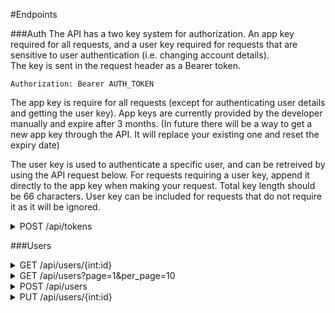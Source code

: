 #Endpoints

###Auth
The API has a two key system for authorization. An app key required for all requests, and a user key required for requests that are sensitive to user authentication (i.e. changing account details).  
The key is sent in the request header as a Bearer token.
```
Authorization: Bearer AUTH_TOKEN
```
The app key is require for all requests (except for authenticating user details and getting the user key). 
App keys are currently provided by the developer manually and expire after 3 months. 
(In future there will be a way to get a new app key through the API. It will replace your existing one and 
reset the expiry date)

The user key is used to authenticate a specific user, and can be retreived by using the API request below. 
For requests requiring a user key, append it directly to the app key when making your request. Total key length 
should be 66 characters. User key can be included for requests that do not require it as it will be ignored.

<details>
<summary>
POST /api/tokens
</summary>
Requests an auth token for a user, provided a valid username and password. Returns 401 error if unauthorized
<pre>{
    "username": "admin",
    "password": "mypassword"
}</pre>
Response:
<pre>{
    "token": "a3b67df3547a49e6cd338a05c442d666"
}</pre>
Error:
<pre>{
    "error": "Unauthorized"
}</pre>
</details>

###Users
<details>
    <summary>GET /api/users/{int:id}</summary>
    Gets the user data of a user specified by their user id
    <br>
    Example response: 
    <pre>
{
    "id": 1,
    "username": "Admin",
    "email": "admin@email.com", # only returned if the user requested their own data
    "player": 1,                # can be null
    "discord": 34234523452345,  # can be null
    "permissions": [
        "admin"
    ],
    "matches_streamed": 0,
    "matches_reviewed": 0,
    "_links": {
        "self": "/api/users/1",
        "player": "/api/players/1",         # can be null
        "discord": "/api/users/1/discord",  # can be null
        "permissions": "/api/users/1/permissions",
        "matches_streamed": "/api/users/1/matches_streamed",
        "matches_reviewed": "/api/users/1/matches_reviewed",
    }
}</pre>
    User not found:
<pre>
{
  "error": "Not Found"
}</pre>
</details>
<details>
    <summary>GET /api/users?page=1&per_page=10</summary>
    Gets list of all users. <code>page</code> and <code>per_page</code> are optional with defaults 1 and 10. Max per page is 100
    <pre>
{
    "items": [
        { ... user resource ... },
        { ... user resource ... },
        ...
    ],
    "_meta": {
        "page": 1,
        "per_page": 10,
        "total_pages": 20,
        "total_items": 195
    },
    "_links:" {
        "self": ".../api/users?page=1",
        "next": ".../api/users?page=2",
        "prev": null
    }
}</pre>
</details>
<details>
<summary>POST /api/users</summary>
Creates a new user and returns the user in the same form as <code>GET /api/users/{int:id}</code>; or returns an error. All fields listed below are mandatory
<pre>
{
    "username": string, must be unique,
    "email": string, must be unique,
    "password: string
}</pre>
Error example:
<pre>{
    "error": "Bad Request",
    "message": "must include username, email and password fields"
}</pre>
</details>
<details>
<summary>PUT /api/users/{int:id}</summary>
<b>Requires user auth token</b> - users are only authorized to change their own details<br>
Modifies a user. Same format as creating a user, except fields are optional and password is excluded. # document how to change password.<br>
Error also in same format as creating a user<br>
</details>